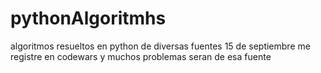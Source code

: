 # pythonAlgoritmhs
algoritmos resueltos en python de diversas fuentes
15 de septiembre me registre en codewars y muchos problemas seran de esa fuente
